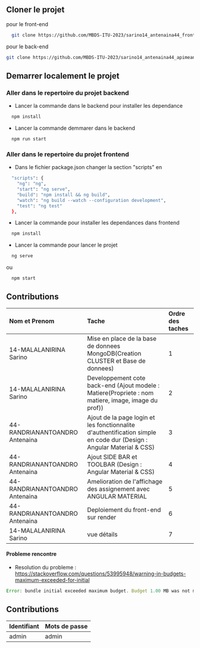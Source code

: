 ## Cloner le projet 

pour le front-end

```bash
  git clone https://github.com/MBDS-ITU-2023/sarino14_antenaina44_frontmean_mbds_mada.git
```

pour le back-end

```bash
git clone https://github.com/MBDS-ITU-2023/sarino14_antenaina44_apimean_mbds_mada.git
```
## Demarrer localement le projet

### Aller dans le repertoire du projet backend

- Lancer la commande dans le backend pour installer les dependance

```bash
  npm install
```

- Lancer la commande demmarer dans le backend 

```bash
  npm run start
```

### Aller dans le repertoire du projet frontend

- Dans le fichier package.json changer la section "scripts" en 

```bash
  "scripts": {
    "ng": "ng",
    "start": "ng serve",
    "build": "npm install && ng build",
    "watch": "ng build --watch --configuration development",
    "test": "ng test"
  },
```

- Lancer la commande pour installer les dependances dans frontend 

```bash
  npm install
```
- Lancer la commande pour lancer le projet  

```bash
  ng serve
```
ou 
```bash
  npm start
```


## Contributions

| Nom et Prenom | Tache     | Ordre des taches                |
| :-------- | :------- | :------------------------- |
| 14-MALALANIRINA Sarino | Mise en place de la base de donnees MongoDB(Creation CLUSTER et Base de donnees) | 1 |
| 14-MALALANIRINA Sarino | Developpement cote back-end (Ajout modele : Matiere(Propriete : nom matiere, image, image du prof))| 2 |
| 44-RANDRIANANTOANDRO Antenaina | Ajout de la page login et les fonctionnalite d'authentification simple en code dur (Design : Angular Material & CSS)| 3 |
| 44-RANDRIANANTOANDRO Antenaina | Ajout SIDE BAR et TOOLBAR (Design : Angular Material & CSS)| 4 |
| 44-RANDRIANANTOANDRO Antenaina | Amelioration de l'affichage des assignement avec ANGULAR MATERIAL | 5 |
| 44-RANDRIANANTOANDRO Antenaina | Deploiement du front-end sur render | 6 |
| 14-MALALANIRINA Sarino | vue détails  | 7 |






#### Probleme rencontre

- Resolution du probleme : https://stackoverflow.com/questions/53995948/warning-in-budgets-maximum-exceeded-for-initial
```javascript
Error: bundle initial exceeded maximum budget. Budget 1.00 MB was not met by 48.01 kB with a total of 1.05 MB.
```


## Contributions

| Identifiant | Mots de passe     |
| :-------- | :------- | 
| admin | admin |
